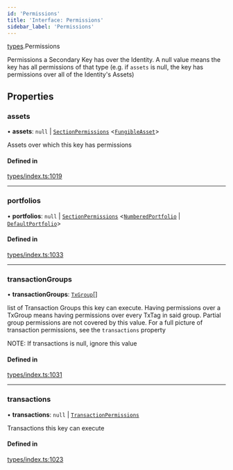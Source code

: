 ```yaml
---
id: 'Permissions'
title: 'Interface: Permissions'
sidebar_label: 'Permissions'
---
```


[types](../../../modules/Types/Types.md).Permissions

Permissions a Secondary Key has over the Identity. A null value means the key has
all permissions of that type (e.g. if `assets` is null, the key has permissions over all
of the Identity's Assets)

## Properties

### assets

• **assets**: `null` \| [`SectionPermissions`](../SectionPermissions/SectionPermissions.md) \<[`FungibleAsset`](../../../classes/API/Entities/Asset/Fungible/FungibleAsset.md)\>

Assets over which this key has permissions

#### Defined in

[types/index.ts:1019](https://github.com/PolymeshAssociation/polymesh-sdk/blob/2c78f6c34/src/types/index.ts#L1019)

---

### portfolios

• **portfolios**: `null` \| [`SectionPermissions`](../SectionPermissions/SectionPermissions.md) \<[`NumberedPortfolio`](../../../classes/API/Entities/NumberedPortfolio/NumberedPortfolio.md) \| [`DefaultPortfolio`](../../../classes/API/Entities/DefaultPortfolio/DefaultPortfolio.md)\>

#### Defined in

[types/index.ts:1033](https://github.com/PolymeshAssociation/polymesh-sdk/blob/2c78f6c34/src/types/index.ts#L1033)

---

### transactionGroups

• **transactionGroups**: [`TxGroup`](../../../enums/Types/TxGroup/TxGroup.md)[]

list of Transaction Groups this key can execute. Having permissions over a TxGroup
means having permissions over every TxTag in said group. Partial group permissions are not
covered by this value. For a full picture of transaction permissions, see the `transactions` property

NOTE: If transactions is null, ignore this value

#### Defined in

[types/index.ts:1031](https://github.com/PolymeshAssociation/polymesh-sdk/blob/2c78f6c34/src/types/index.ts#L1031)

---

### transactions

• **transactions**: `null` \| [`TransactionPermissions`](../TransactionPermissions/TransactionPermissions.md)

Transactions this key can execute

#### Defined in

[types/index.ts:1023](https://github.com/PolymeshAssociation/polymesh-sdk/blob/2c78f6c34/src/types/index.ts#L1023)
